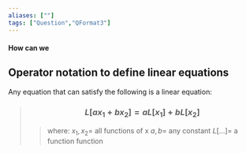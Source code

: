 ```yaml
---
aliases: [""]
tags: ["Question","QFormat3"]
---
```


#### How can we
## Operator notation to define linear equations

Any equation that can satisfy the following is a linear equation:

> ### $$ L[ax_1 + bx_2] = aL[x_1] + bL[x_2] $$ 
>> where:
>> $x_1,x_2=$ all functions of x 
>> $a,b=$ any constant
>> $L[...]=$ a function function

